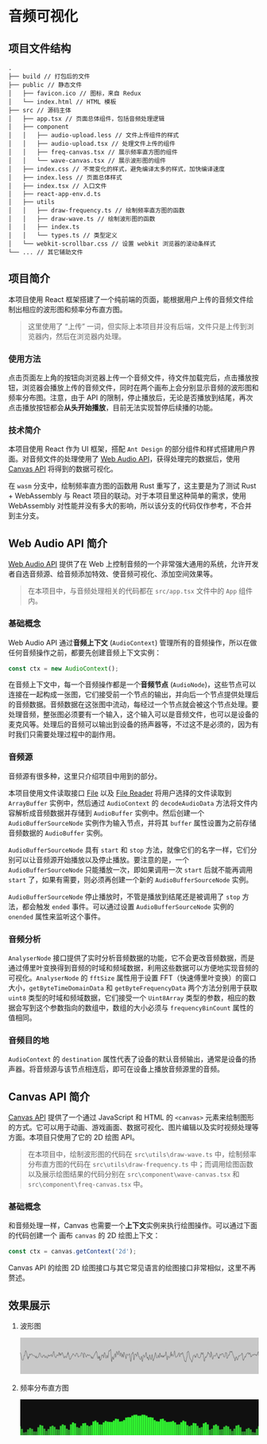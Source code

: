 # 音频可视化

## 项目文件结构

```
.
├── build // 打包后的文件
├── public // 静态文件
│   ├── favicon.ico // 图标，来自 Redux
│   └── index.html // HTML 模板
├── src // 源码主体
│   ├── app.tsx // 页面总体组件，包括音频处理逻辑
│   ├── component
│   │   ├── audio-upload.less // 文件上传组件的样式
│   │   ├── audio-upload.tsx // 处理文件上传的组件
│   │   ├── freq-canvas.tsx // 展示频率直方图的组件
│   │   └── wave-canvas.tsx // 展示波形图的组件
│   ├── index.css // 不常变化的样式，避免编译太多的样式，加快编译速度
│   ├── index.less // 页面总体样式
│   ├── index.tsx // 入口文件
│   ├── react-app-env.d.ts
│   ├── utils
│   │   ├── draw-frequency.ts // 绘制频率直方图的函数
│   │   ├── draw-wave.ts // 绘制波形图的函数
│   │   ├── index.ts
│   │   └── types.ts // 类型定义
│   └── webkit-scrollbar.css // 设置 webkit 浏览器的滚动条样式
└── ... // 其它辅助文件
```

## 项目简介

本项目使用 React 框架搭建了一个纯前端的页面，能根据用户上传的音频文件绘制出相应的波形图和频率分布直方图。

> 这里使用了 “上传” 一词，但实际上本项目并没有后端，文件只是上传到浏览器内，然后在浏览器内处理。

### 使用方法

点击页面左上角的按钮向浏览器上传一个音频文件，待文件加载完后，点击播放按钮，浏览器会播放上传的音频文件，同时在两个画布上会分别显示音频的波形图和频率分布图。注意，由于 API 的限制，停止播放后，无论是否播放到结尾，再次点击播放按钮都会**从头开始播放**，目前无法实现暂停后续播的功能。

### 技术简介

本项目使用 React 作为 UI 框架，搭配 `Ant Design` 的部分组件和样式搭建用户界面。对音频文件的处理使用了 [Web Audio API](https://developer.mozilla.org/en-US/docs/Web/API/Web_Audio_API)，获得处理完的数据后，使用 [Canvas API](https://developer.mozilla.org/en-US/docs/Web/API/Canvas_API) 将得到的数据可视化。

在 `wasm` 分支中，绘制频率直方图的函数用 Rust 重写了，这主要是为了测试 Rust  + WebAssembly 与 React 项目的联动。对于本项目里这种简单的需求，使用 WebAssembly 对性能并没有多大的影响，所以该分支的代码仅作参考，不合并到主分支。

## Web Audio API 简介

[Web Audio API](https://developer.mozilla.org/en-US/docs/Web/API/Web_Audio_API) 提供了在 Web 上控制音频的一个非常强大通用的系统，允许开发者自选音频源、给音频添加特效、使音频可视化、添加空间效果等。

> 在本项目中，与音频处理相关的代码都在 `src/app.tsx` 文件中的 `App` 组件内。

### 基础概念

Web Audio API 通过**音频上下文** (`AudioContext`) 管理所有的音频操作，所以在做任何音频操作之前，都要先创建音频上下文实例：

```js
const ctx = new AudioContext();
```

在音频上下文中，每一个音频操作都是一个**音频节点** (`AudioNode`)，这些节点可以连接在一起构成一张图，它们接受前一个节点的输出，并向后一个节点提供处理后的音频数据。音频数据在这张图中流动，每经过一个节点就会被这个节点处理。要处理音频，整张图必须要有一个输入，这个输入可以是音频文件，也可以是设备的麦克风等。处理后的音频可以输出到设备的扬声器等，不过这不是必须的，因为有时我们只需要处理过程中的副作用。

### 音频源

音频源有很多种，这里只介绍项目中用到的部分。

本项目使用文件读取接口 [File](https://developer.mozilla.org/en-US/docs/Web/API/File) 以及 [File Reader](https://developer.mozilla.org/en-US/docs/Web/API/FileReader) 将用户选择的文件读取到 `ArrayBuffer` 实例中，然后通过 `AudioContext` 的 `decodeAudioData` 方法将文件内容解析成音频数据并存储到 `AudioBuffer` 实例中。然后创建一个 `AudioBufferSourceNode` 实例作为输入节点，并将其 `buffer` 属性设置为之前存储音频数据的 `AudioBuffer` 实例。

`AudioBufferSourceNode` 具有 `start` 和 `stop` 方法，就像它们的名字一样，它们分别可以让音频源开始播放以及停止播放。要注意的是，一个 `AudioBufferSourceNode` 只能播放一次，即如果调用一次 `start` 后就不能再调用 `start` 了，如果有需要，则必须再创建一个新的 `AudioBufferSourceNode` 实例。

`AudioBufferSourceNode` 停止播放时，不管是播放到结尾还是被调用了 `stop` 方法，都会触发 `ended` 事件。可以通过设置 `AudioBufferSourceNode` 实例的 `onended` 属性来监听这个事件。

### 音频分析

`AnalyserNode` 接口提供了实时分析音频数据的功能，它不会更改音频数据，而是通过傅里叶变换得到音频的时域和频域数据，利用这些数据可以方便地实现音频的可视化。`AnalyserNode` 的 `fftSize` 属性用于设置 FFT（快速傅里叶变换）的窗口大小，`getByteTimeDomainData` 和 `getByteFrequencyData` 两个方法分别用于获取 `uint8` 类型的时域和频域数据，它们接受一个 `Uint8Array` 类型的参数，相应的数据会写到这个参数指向的数组中，数组的大小必须与 `frequencyBinCount` 属性的值相同。

### 音频目的地

`AudioContext` 的 `destination` 属性代表了设备的默认音频输出，通常是设备的扬声器。将音频源与该节点相连后，即可在设备上播放音频源里的音频。

## Canvas API 简介

[Canvas API](https://developer.mozilla.org/en-US/docs/Web/API/Canvas_API) 提供了一个通过 JavaScript 和 HTML 的 `<canvas>` 元素来绘制图形的方式。它可以用于动画、游戏画面、数据可视化、图片编辑以及实时视频处理等方面。本项目只使用了它的 2D 绘图 API。

> 在本项目中，绘制波形图的代码在 `src\utils\draw-wave.ts` 中，绘制频率分布直方图的代码在 `src\utils\draw-frequency.ts` 中；而调用绘图函数以及展示绘图结果的代码分别在 `src\component\wave-canvas.tsx` 和 `src\component\freq-canvas.tsx` 中。

### 基础概念

和音频处理一样，Canvas 也需要一个**上下文**实例来执行绘图操作。可以通过下面的代码创建一个 画布 `canvas` 的 2D 绘图上下文：

```js
const ctx = canvas.getContext('2d');
```

Canvas API 的绘图 2D 绘图接口与其它常见语言的绘图接口非常相似，这里不再赘述。

## 效果展示

1. 波形图

   ![wave](img/wave.png)

2. 频率分布直方图

   ![frequency](img/frequency.png)
